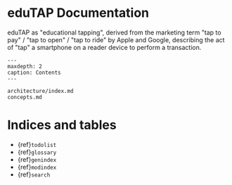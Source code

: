 # eduTAP Documentation

eduTAP as "educational tapping", derived from the marketing term "tap to pay" / "tap to open" / "tap to ride" by Apple and Google, describing the act of "tap" a smartphone on a reader device to perform a transaction.


```{toctree}
---
maxdepth: 2
caption: Contents
---

architecture/index.md
concepts.md

```


# Indices and tables

* {ref}`todolist`
* {ref}`glossary`
* {ref}`genindex`
* {ref}`modindex`
* {ref}`search`
